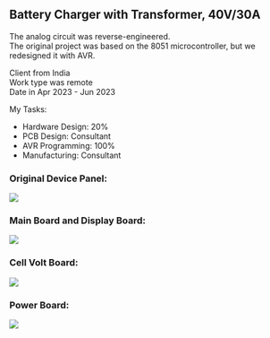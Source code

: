 ## Battery Charger with Transformer, 40V/30A
The analog circuit was reverse-engineered.  
The original project was based on the 8051 microcontroller, but we redesigned it with AVR.  

Client from India  
Work type was remote  
Date in Apr 2023 - Jun 2023  

My Tasks: 
- Hardware Design: 20%  
- PCB Design: Consultant  
- AVR Programming: 100%
- Manufacturing: Consultant  

### Original Device Panel:
![](https://s32.picofile.com/file/8477598576/OriginalDevicePanel.png.png)

### Main Board and Display Board:
![](https://s32.picofile.com/file/8477598350/MainBoard_DisplayBoard.png)

### Cell Volt Board:
![](https://s32.picofile.com/file/8477598426/CellVolt.jpg)

### Power Board:
![](https://s32.picofile.com/file/8477598468/PowerBoard.jpg)
